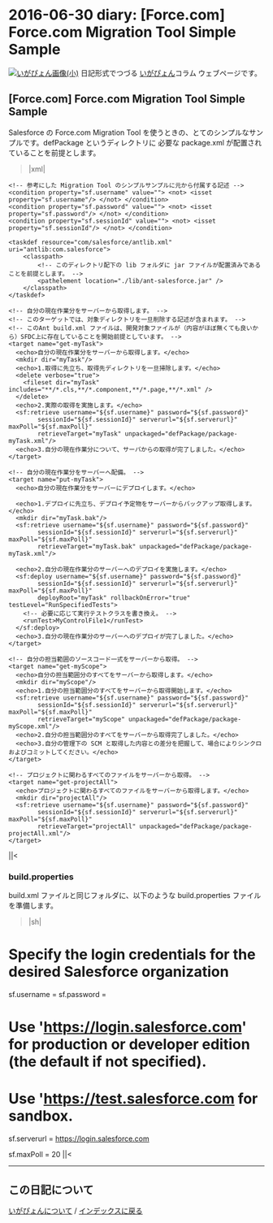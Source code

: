 2016-06-30 diary: [Force.com] Force.com Migration Tool Simple Sample
=====================================================================================================
[![いがぴょん画像(小)](https://igapyon.github.io/diary/images/iga200306s.jpg "いがぴょん")](https://igapyon.github.io/diary/memo/memoigapyon.html) 日記形式でつづる [いがぴょん](https://igapyon.github.io/diary/memo/memoigapyon.html)コラム ウェブページです。

## [Force.com] Force.com Migration Tool Simple Sample

Salesforce の Force.com Migration Tool を使うときの、とてのシンプルなサンプルです。defPackage というディレクトリに 必要な package.xml が配置されていることを前提とします。
>|xml|
<project name="Force.com Migration Tool Simple Sample by Igapyon" basedir="." xmlns:sf="antlib:com.salesforce">
    <!-- build.properties に必要な設定が実施済みであることを前提とします。 -->
    <property file="build.properties"/>
    <property environment="env"/>

    <!-- 参考にした Migration Tool のシンプルサンプルに元から付属する記述 -->
    <condition property="sf.username" value=""> <not> <isset property="sf.username"/> </not> </condition>
    <condition property="sf.password" value=""> <not> <isset property="sf.password"/> </not> </condition>
    <condition property="sf.sessionId" value=""> <not> <isset property="sf.sessionId"/> </not> </condition>

    <taskdef resource="com/salesforce/antlib.xml" uri="antlib:com.salesforce">
        <classpath>
            <!-- このディレクトリ配下の lib フォルダに jar ファイルが配置済みであることを前提とします。 -->
            <pathelement location="./lib/ant-salesforce.jar" />
        </classpath>
    </taskdef>

    <!-- 自分の現在作業分をサーバーから取得します。 -->
    <!-- このターゲットでは、対象ディレクトリを一旦削除する記述が含まれます。 -->
    <!-- このAnt build.xml ファイルは、開発対象ファイルが（内容がほぼ無くても良いから）SFDC上に存在していることを開始前提としています。 -->
    <target name="get-myTask">
      <echo>自分の現在作業分をサーバーから取得します。</echo>
      <mkdir dir="myTask"/>
      <echo>1.取得に先立ち、取得先ディレクトリを一旦掃除します。</echo>
      <delete verbose="true">
        <fileset dir="myTask" includes="**/*.cls,**/*.component,**/*.page,**/*.xml" />
      </delete>
      <echo>2.実際の取得を実施します。</echo>
      <sf:retrieve username="${sf.username}" password="${sf.password}" 
            sessionId="${sf.sessionId}" serverurl="${sf.serverurl}" maxPoll="${sf.maxPoll}" 
            retrieveTarget="myTask" unpackaged="defPackage/package-myTask.xml"/>
      <echo>3.自分の現在作業分について、サーバからの取得が完了しました。</echo>
    </target>

    <!-- 自分の現在作業分をサーバーへ配備。 -->
    <target name="put-myTask">
      <echo>自分の現在作業分をサーバーにデプロイします。</echo>

      <echo>1.デプロイに先立ち、デプロイ予定物をサーバーからバックアップ取得します。</echo>
      <mkdir dir="myTask.bak"/>
      <sf:retrieve username="${sf.username}" password="${sf.password}" 
            sessionId="${sf.sessionId}" serverurl="${sf.serverurl}" maxPoll="${sf.maxPoll}" 
            retrieveTarget="myTask.bak" unpackaged="defPackage/package-myTask.xml"/>

      <echo>2.自分の現在作業分のサーバーへのデプロイを実施します。</echo>
      <sf:deploy username="${sf.username}" password="${sf.password}" 
            sessionId="${sf.sessionId}" serverurl="${sf.serverurl}" maxPoll="${sf.maxPoll}" 
            deployRoot="myTask" rollbackOnError="true" testLevel="RunSpecifiedTests">
      	<!-- 必要に応じて実行テストクラスを書き換え。 -->
        <runTest>MyControlFile1</runTest>
      </sf:deploy>
      <echo>3.自分の現在作業分のサーバーへのデプロイが完了しました。</echo>
    </target>

    <!-- 自分の担当範囲のソースコード一式をサーバーから取得。 -->
    <target name="get-myScope">
      <echo>自分の担当範囲分のすべてをサーバーから取得します。</echo>
      <mkdir dir="myScope"/>
      <echo>1.自分の担当範囲分のすべてをサーバーから取得開始します。</echo>
      <sf:retrieve username="${sf.username}" password="${sf.password}" 
            sessionId="${sf.sessionId}" serverurl="${sf.serverurl}" maxPoll="${sf.maxPoll}" 
            retrieveTarget="myScope" unpackaged="defPackage/package-myScope.xml"/>
      <echo>2.自分の担当範囲分のすべてをサーバーから取得完了しました。</echo>
      <echo>3.自分の管理下の SCM と取得した内容との差分を把握して、場合によりシンクロおよびコミットしてください。</echo>
    </target>

    <!-- プロジェクトに関わるすべてのファイルをサーバーから取得。 -->
    <target name="get-projectAll">
      <echo>プロジェクトに関わるすべてのファイルをサーバーから取得します。</echo>
      <mkdir dir="projectAll"/>
      <sf:retrieve username="${sf.username}" password="${sf.password}" 
            sessionId="${sf.sessionId}" serverurl="${sf.serverurl}" maxPoll="${sf.maxPoll}" 
            retrieveTarget="projectAll" unpackaged="defPackage/package-projectAll.xml"/>
    </target>
</project>
||<


### build.properties

build.xml ファイルと同じフォルダに、以下のような build.properties ファイルを準備します。
>|sh|
# Specify the login credentials for the desired Salesforce organization
sf.username = <Insert your Salesforce username here>
sf.password = <Insert your Salesforce password here>

# Use 'https://login.salesforce.com' for production or developer edition (the default if not specified).
# Use 'https://test.salesforce.com for sandbox.
sf.serverurl = https://login.salesforce.com

sf.maxPoll = 20
||<



----------------------------------------------------------------------------------------------------

## この日記について
[いがぴょんについて](http://www.igapyon.jp/igapyon/diary/memo/memoigapyon.html) / [インデックスに戻る](https://igapyon.github.io/diary/idxall.html)
